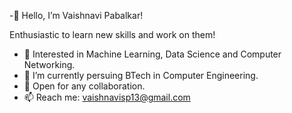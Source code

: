 -👋 Hello, I’m Vaishnavi Pabalkar!

Enthusiastic to learn new skills and work on them!
- 👀 Interested in Machine Learning, Data Science and Computer Networking.
- 🌱 I’m currently persuing BTech in Computer Engineering.
- 💞️ Open for any collaboration.
- 📫 Reach me: vaishnavisp13@gmail.com
